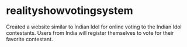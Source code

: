 # realityshowvotingsystem
Created a website similar to Indian Idol for online voting to the Indian Idol contestants. Users from India will register themselves to vote for their favorite contestant.  
